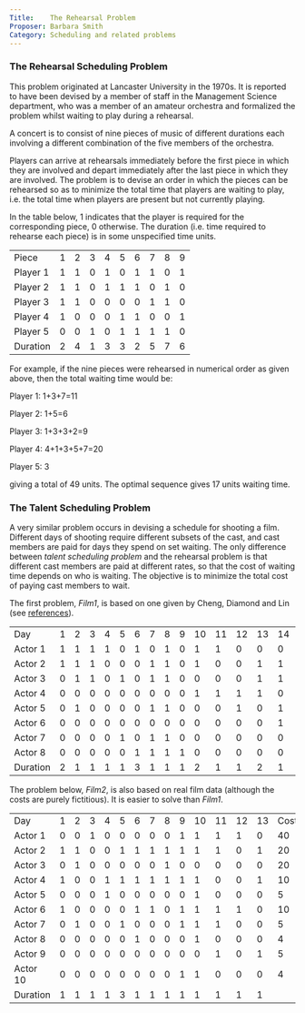 ```yaml
---
Title:    The Rehearsal Problem
Proposer: Barbara Smith
Category: Scheduling and related problems
---
```


<H3>The Rehearsal Scheduling Problem</H3>

This problem originated at Lancaster University in the 1970s. It is reported to have been devised by a member of staff in the Management Science department, who was a member of an amateur orchestra and formalized the problem whilst waiting to play during a rehearsal.

A concert is to consist of nine pieces of music of different durations each involving a different combination of the five members of the orchestra.

Players can arrive at rehearsals immediately before the first piece in which they are involved and depart immediately after the last piece in which they are involved. The problem is to devise an order in which the pieces can be rehearsed  so as to minimize the total time that players are waiting to play, i.e. the total time when players are present but not currently playing.

In the table below, 1 indicates that the player is required for the corresponding  piece, 0 otherwise. The duration (i.e. time required to rehearse each piece) is in some unspecified time units.


<TABLE>
   <TR><TD>Piece </TD><TD>   1 </TD><TD>  2</TD><TD>   3 </TD><TD>  4 </TD><TD>  5</TD><TD>   6 </TD><TD>  7</TD><TD>   8</TD><TD>   9 </TR>
   <TR><TD>Player 1 </TD><TD> 1 </TD><TD>  1 </TD><TD>  0</TD><TD>   1</TD><TD>   0</TD><TD>   1</TD><TD>   1</TD><TD>   0</TD><TD>   1 </TR>
   <TR><TD>Player 2</TD><TD>  1</TD><TD>   1</TD><TD>   0</TD><TD>   1</TD><TD>   1</TD><TD>   1</TD><TD>   0</TD><TD>   1</TD><TD>   0 </TR>
   <TR><TD>Player 3</TD><TD>  1 </TD><TD>  1 </TD><TD>  0 </TD><TD>  0 </TD><TD>  0 </TD><TD>  0 </TD><TD>  1 </TD><TD>  1 </TD><TD>  0 </TR>
   <TR><TD>Player 4 </TD><TD> 1 </TD><TD>  0 </TD><TD>  0 </TD><TD>  0 </TD><TD>  1 </TD><TD>  1 </TD><TD>  0 </TD><TD>  0 </TD><TD>  1 </TR>
   <TR><TD>Player 5</TD><TD>  0 </TD><TD>  0 </TD><TD>  1 </TD><TD>  0 </TD><TD>  1 </TD><TD>  1 </TD><TD>  1 </TD><TD>  1 </TD><TD>  0 </TR>
<TR><TD>Duration </TD><TD> 2 </TD><TD>  4 </TD><TD>  1 </TD><TD>  3 </TD><TD>  3 </TD><TD>  2 </TD><TD>  5 </TD><TD>  7 </TD><TD>  6 </TR>
</TABLE>


For example, if the nine  pieces were rehearsed in numerical order as given above, then the total waiting time would be:

Player 1: 1+3+7=11

Player 2: 1+5=6

Player 3: 1+3+3+2=9

Player 4: 4+1+3+5+7=20

Player 5: 3

giving a total of 49 units.  The optimal sequence gives 17 units waiting time.

<H3>The Talent Scheduling Problem</H3>

A very similar problem occurs in devising a schedule for shooting a film. Different days of shooting require different subsets of the cast, and cast members are paid for days they spend on set waiting. The only difference between <EM>talent scheduling problem</EM> and the rehearsal problem is that different cast members are paid at different rates, so that the cost of waiting time depends on who is waiting. The objective is to minimize the total cost of paying cast members to wait.

The first problem, <I>Film1</I>,  is based on  one given by Cheng, Diamond and Lin (see <A href="references/">references</A>).

<TABLE>
 <TR><TD>  Day   </TD><TD>  1 </TD><TD > 2 </TD><TD >  3 </TD><TD >  4 </TD><TD >  5 </TD><TD >  6 </TD><TD >  7 </TD><TD >  8 </TD><TD >  9 </TD><TD >  10 </TD><TD >  11
</TD><TD >  12 </TD><TD >  13 </TD><TD >  14 </TD><TD >  15 </TD><TD >  16 </TD><TD >  17 </TD><TD >  18 </TD><TD >  19 </TD><TD >  20 </TD><TD >  Cost/100  </TD></TR>
<TR><TD>Actor 1   </TD><TD> 1 </TD><TD> 1 </TD><TD>  1 </TD><TD>  1 </TD><TD>  0 </TD><TD>  1 </TD><TD>  0 </TD><TD>  1 </TD><TD>  0 </TD><TD>  1 </TD><TD>  1 </TD><TD>  0
 </TD><TD>  0 </TD><TD>  0 </TD><TD>  0 </TD><TD>  0 </TD><TD>  0 </TD><TD>  0 </TD><TD>  0 </TD><TD>  0 </TD><TD>  10</TD></TR>
<TR><TD>Actor 2   </TD><TD> 1 </TD><TD> 1 </TD><TD>  1 </TD><TD>  0 </TD><TD>  0 </TD><TD>  0 </TD><TD>  1 </TD><TD>  1 </TD><TD>  0 </TD><TD>  1 </TD><TD>  0 </TD><TD>  0
 </TD><TD>  1 </TD><TD>   1 </TD><TD>   1 </TD><TD>   0 </TD><TD>   1 </TD><TD>   0 </TD><TD>   0 </TD><TD>   1</TD><TD>  4</TD></TR>
<TR><TD>Actor 3   </TD><TD> 0 </TD><TD> 1 </TD><TD>  1 </TD><TD>  0 </TD><TD>  1 </TD><TD>  0 </TD><TD>  1 </TD><TD>  1 </TD><TD>  0 </TD><TD>  0 </TD><TD>  0 </TD><TD>  0
 </TD><TD>  1 </TD><TD>   1 </TD><TD>   1 </TD><TD>   0 </TD><TD>   0 </TD><TD>   0 </TD><TD>   0 </TD><TD>   0</TD><TD>  5</TD></TR>
<TR><TD>Actor 4   </TD><TD> 0 </TD><TD> 0 </TD><TD>  0 </TD><TD>  0 </TD><TD>  0 </TD><TD>  0 </TD><TD>  0 </TD><TD>  0 </TD><TD>  0 </TD><TD>  1 </TD><TD>  1 </TD><TD>  1
 </TD><TD>  1 </TD><TD>   0 </TD><TD>   0 </TD><TD>   0 </TD><TD>   0 </TD><TD>   0 </TD><TD>   0 </TD><TD>   0</TD><TD>  5</TD></TR>
<TR><TD>Actor 5   </TD><TD> 0 </TD><TD> 1 </TD><TD>  0 </TD><TD>  0 </TD><TD>  0 </TD><TD>  0 </TD><TD>  1 </TD><TD>  1 </TD><TD>  0 </TD><TD>  0 </TD><TD>  0 </TD><TD>  1
 </TD><TD>  0 </TD><TD>   1 </TD><TD>   0 </TD><TD>   0 </TD><TD>   0 </TD><TD>   1 </TD><TD>   1 </TD><TD>   1</TD><TD>  5</TD></TR>
<TR><TD>Actor 6   </TD><TD> 0 </TD><TD> 0 </TD><TD>  0 </TD><TD>  0 </TD><TD>  0 </TD><TD>  0 </TD><TD>  0 </TD><TD>  0 </TD><TD>  0 </TD><TD>  0 </TD><TD>  0 </TD><TD>  0
 </TD><TD>  0 </TD><TD>   1 </TD><TD>   1 </TD><TD>   1 </TD><TD>   1 </TD><TD>   1 </TD><TD>   0 </TD><TD>   0</TD><TD>  40 </TD></TR>
<TR><TD>Actor 7   </TD><TD> 0 </TD><TD> 0 </TD><TD>  0 </TD><TD>  0 </TD><TD>  1 </TD><TD>  0 </TD><TD>  1 </TD><TD>  1 </TD><TD>  0 </TD><TD>  0 </TD><TD>  0 </TD><TD>  0
 </TD><TD>  0 </TD><TD>   0 </TD><TD>   1 </TD><TD>   0 </TD><TD>   0 </TD><TD>   0 </TD><TD>   0 </TD><TD>   0</TD><TD> 4 </TD></TR>
<TR><TD>Actor 8   </TD><TD> 0 </TD><TD> 0 </TD><TD>  0 </TD><TD>  0 </TD><TD>  0 </TD><TD>  1 </TD><TD>  1 </TD><TD>  1 </TD><TD>  1 </TD><TD>  0 </TD><TD>  0 </TD><TD>  0
 </TD><TD>  0 </TD><TD>   0 </TD><TD>   0 </TD><TD>   0 </TD><TD>   0 </TD><TD>   0 </TD><TD>   0 </TD><TD>   0</TD><TD>  20</TD></TR>
<TR><TD>Duration   </TD><TD> 2 </TD><TD> 1 </TD><TD>  1 </TD><TD>  1 </TD><TD>  1 </TD><TD>  3 </TD><TD>  1 </TD><TD>  1 </TD><TD>  1 </TD><TD>  2 </TD><TD>  1 </TD><TD>  1
 </TD><TD>  2 </TD><TD>  1 </TD><TD>  2 </TD><TD>  1 </TD><TD>  1 </TD><TD>  2 </TD><TD>  1 </TD><TD>  1</TD></TR>
</TABLE>


The problem below, <I>Film2</I>, is also based on real film data (although the costs are purely fictitious).  It is easier to solve than <I>Film1</I>.


<TABLE>
<TR><TD>Day     </TD><TD>   1 </TD><TD>  2 </TD><TD>  3 </TD><TD>  4 </TD><TD>  5 </TD><TD>  6 </TD><TD>  7 </TD><TD>  8 </TD><TD>  9 </TD><TD>  10 </TD><TD>  11 </TD><TD> 12 </TD><TD>  13</TD><TD >  Cost/100  </TD></TR>
<TR><TD>Actor 1 </TD><TD>  0 </TD><TD>  0 </TD><TD> 1 </TD><TD> 0 </TD><TD> 0 </TD><TD> 0 </TD><TD> 0 </TD><TD> 0 </TD><TD> 1 </TD><TD> 1 </TD><TD> 1 </TD><TD> 1 </TD><TD> 0 </TD><TD> 40 </TD></TR>
<TR><TD>Actor 2 </TD><TD>  1 </TD><TD> 1 </TD><TD> 0 </TD><TD> 0 </TD><TD> 1 </TD><TD> 1 </TD><TD> 1 </TD><TD> 1 </TD><TD> 1 </TD><TD> 1 </TD><TD> 1 </TD><TD> 0 </TD><TD> 1 </TD><TD> 20 </TD></TR>
<TR><TD>Actor 3  </TD><TD> 0 </TD><TD> 1 </TD><TD> 0 </TD><TD> 0 </TD><TD> 0 </TD><TD> 0 </TD><TD> 0 </TD><TD> 1 </TD><TD> 0 </TD><TD> 0 </TD><TD> 0 </TD><TD> 0 </TD><TD> 0 </TD><TD> 20  </TD></TR>
<TR><TD>Actor 4  </TD><TD> 1 </TD><TD> 0 </TD><TD> 0 </TD><TD> 1 </TD><TD> 1 </TD><TD> 1 </TD><TD> 1 </TD><TD> 1 </TD><TD> 1 </TD><TD> 1 </TD><TD> 0 </TD><TD> 0 </TD><TD> 1</TD><TD> 10 </TD></TR>
<TR><TD>Actor 5  </TD><TD> 0 </TD><TD> 0 </TD><TD> 0 </TD><TD> 1 </TD><TD> 0 </TD><TD> 0 </TD><TD> 0 </TD><TD> 0 </TD><TD> 0 </TD><TD> 1 </TD><TD> 0 </TD><TD> 0 </TD><TD> 0 </TD><TD> 5 </TD></TR>
<TR><TD>Actor 6  </TD><TD> 1 </TD><TD> 0 </TD><TD> 0 </TD><TD> 0 </TD><TD> 0 </TD><TD> 1 </TD><TD> 1 </TD><TD> 0 </TD><TD> 1 </TD><TD> 1 </TD><TD> 1 </TD><TD> 1 </TD><TD> 0 </TD><TD> 10 </TD></TR>
<TR><TD>Actor 7  </TD><TD> 0 </TD><TD> 1 </TD><TD> 0 </TD><TD> 0 </TD><TD> 1 </TD><TD> 0 </TD><TD> 0 </TD><TD> 0 </TD><TD> 1 </TD><TD> 1 </TD><TD> 1 </TD><TD> 0 </TD><TD> 0 </TD><TD> 5 </TD></TR>
<TR><TD>Actor 8  </TD><TD> 0 </TD><TD> 0 </TD><TD> 0 </TD><TD> 0 </TD><TD> 0 </TD><TD> 1 </TD><TD> 0 </TD><TD> 0 </TD><TD> 0 </TD><TD> 1 </TD><TD> 0 </TD><TD> 0 </TD><TD> 0  </TD><TD> 4 </TD></TR>
<TR><TD>Actor 9  </TD><TD> 0 </TD><TD> 0 </TD><TD> 0 </TD><TD> 0 </TD><TD> 0 </TD><TD> 0 </TD><TD> 0 </TD><TD> 0 </TD><TD> 0 </TD><TD> 0 </TD><TD> 1 </TD><TD> 0 </TD><TD> 1 </TD><TD> 5 </TD></TR>
<TR><TD>Actor 10 </TD><TD> 0 </TD><TD> 0 </TD><TD> 0 </TD><TD> 0 </TD><TD> 0 </TD><TD> 0 </TD><TD> 0 </TD><TD> 0 </TD><TD> 1 </TD><TD> 1 </TD><TD> 0 </TD><TD> 0 </TD><TD>  0 </TD><TD>  4 </TD></TR>
<TR><TD>Duration   </TD><TD> 1 </TD><TD> 1 </TD><TD>  1 </TD><TD>  1 </TD><TD>  3 </TD><TD>  1 </TD><TD>  1 </TD><TD>  1 </TD><TD>  1 </TD><TD>  1 </TD><TD>  1 </TD><TD>  1 </TD><TD> 1</TD></TR>
</TABLE>

